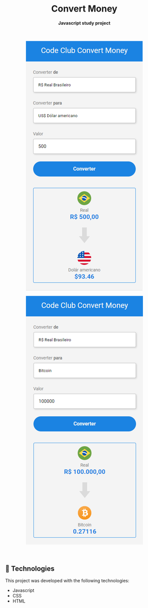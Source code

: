 <h1 align="center">Convert Money</h1>

<h4 align="center">
  Javascript study project
</h4>
<br>

<p align="center">
  <img src="https://raw.githubusercontent.com/joaquimpferreira/convert-money/main/assets/preview%20capture%20dolar.png">
</p>
<p align="center">
  <img src="https://raw.githubusercontent.com/joaquimpferreira/convert-money/main/assets/preview%20capture%20bitcoin.png">
</p>
<br>

<p align="center">
</p>

## :rocket: Technologies

This project was developed with the following technologies:

- Javascript
- CSS
- HTML
